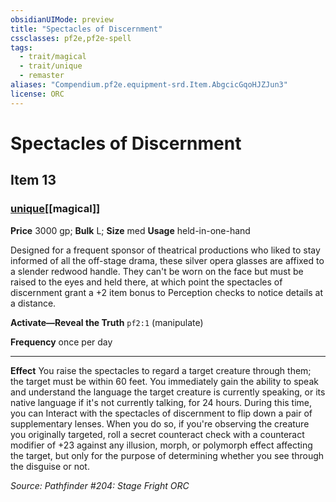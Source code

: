 ```yaml
---
obsidianUIMode: preview
title: "Spectacles of Discernment"
cssclasses: pf2e,pf2e-spell
tags:
  - trait/magical
  - trait/unique
  - remaster
aliases: "Compendium.pf2e.equipment-srd.Item.AbgcicGqoHJZJun3"
license: ORC
---
```

# Spectacles of Discernment
## Item 13
### [unique](unique.md "Unique Rarity Trait")[[magical]]


**Price** 3000 gp; 
**Bulk** L; **Size** med
**Usage** held-in-one-hand

Designed for a frequent sponsor of theatrical productions who liked to stay informed of all the off-stage drama, these silver opera glasses are affixed to a slender redwood handle. They can't be worn on the face but must be raised to the eyes and held there, at which point the spectacles of discernment grant a +2 item bonus to Perception checks to notice details at a distance.

**Activate—Reveal the Truth** `pf2:1` (manipulate)

**Frequency** once per day

* * *

**Effect** You raise the spectacles to regard a target creature through them; the target must be within 60 feet. You immediately gain the ability to speak and understand the language the target creature is currently speaking, or its native language if it's not currently talking, for 24 hours. During this time, you can Interact with the spectacles of discernment to flip down a pair of supplementary lenses. When you do so, if you're observing the creature you originally targeted, roll a secret counteract check with a counteract modifier of +23 against any illusion, morph, or polymorph effect affecting the target, but only for the purpose of determining whether you see through the disguise or not.

*Source: Pathfinder #204: Stage Fright*
*ORC*